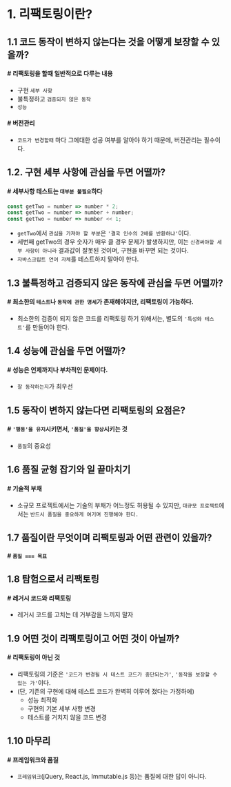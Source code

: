# 1. 리팩토링이란?

## 1.1 코드 동작이 변하지 않는다는 것을 어떻게 보장할 수 있을까?

#### # 리팩토링을 할때 일반적으로 다루는 내용

* 구현 `세부 사항`
* 불특정하고 `검증되지 않은 동작`
* `성능`

#### # 버전관리

* `코드가 변경할때` 마다 그에대한 성공 여부를 알아야 하기 때문에, 버전관리는 필수이다.

## 1.2. 구현 세부 사항에 관심을 두면 어떨까?

#### # 세부사항 테스트는 `대부분 불필요`하다

```javascript
const getTwo = number => number * 2;
const getTwo = number => number + number;
const getTwo = number => number << 1;
```

* `getTwo`에서 `관심을 가져야 할 부분`은 `'결국 인수의 2배를 반환하냐'`이다.
* 세번째 getTwo의 경우 숫자가 매우 클 경우 문제가 발생하지만, 이는 `신경써야할 세부 사항이 아니라` 결과값이 잘못된 것이며, 구현을 바꾸면 되는 것이다.
* `자바스크립트 언어 자체`를 테스트하지 말아야 한다.

## 1.3 불특정하고 검증되지 않은 동작에 관심을 두면 어떨까?

#### # 최소한의 `테스트`나 `동작에 관한 명세`가 존재해야지만, 리팩토링이 가능하다.

* 최소한의 검증이 되지 않은 코드를 리팩토링 하기 위해서는, 별도의 `'특성화 테스트'`를 만들어야 한다.

## 1.4 성능에 관심을 두면 어떨까?

#### # 성능은 언제까지나 부차적인 문제이다.

* `잘 동작하는지`가 최우선

## 1.5 동작이 변하지 않는다면 리팩토링의 요점은?

#### # `'행동'을 유지`시키면서, `'품질'을 향상`시키는 것

* `품질`의 중요성

## 1.6 품질 균형 잡기와 일 끝마치기

#### # 기술적 부채

* 소규모 프로젝트에서는 기술의 부채가 어느정도 허용될 수 있지만, `대규모 프로젝트`에서는 `반드시 품질을 중요하게 여기며 진행해야 한다.`

## 1.7 품질이란 무엇이며 리팩토링과 어떤 관련이 있을까?

#### # `품질 === 목표`

## 1.8 탐험으로서 리팩토링

#### # 레거시 코드와 리팩토링

* 레거시 코드를 고치는 데 거부감을 느끼지 말자

## 1.9 어떤 것이 리팩토링이고 어떤 것이 아닐까?

#### # 리팩토링이 아닌 것

* 리팩토링의 기준은 `'코드가 변경될 시 테스트 코드가 중단되는가'`, `'동작을 보장할 수 있는 가'`이다.
* (단, 기존의 구현에 대해 테스트 코드가 완벽히 이루어 졌다는 가정하에)
  * 성능 최적화
  * 구현의 기본 세부 사항 변경
  * 테스트를 거치지 않을 코드 변경

## 1.10 마무리

#### # 프레임워크와 품질

* `프레임워크`(jQuery, React.js, Immutable.js 등)는 품질에 대한 답이 아니다.